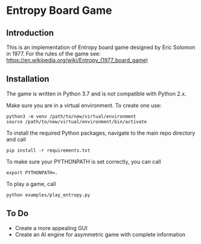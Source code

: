# Entropy Board Game

## Introduction
This is an implementation of Entropy board game  designed by Eric Solomon in 1977. For the rules of the game see: https://en.wikipedia.org/wiki/Entropy_(1977_board_game)

## Installation
The game is written in Python 3.7 and is not compatible with Python 2.x.

Make sure you are in a virtual environment. To create one use:
~~~~
python3 -m venv /path/to/new/virtual/environment
source /path/to/new/virtual/environment/bin/activate
~~~~

To install the required Python packages, navigate to the main repo directory and call
~~~~
pip install -r requirements.txt
~~~~

To make sure your PYTHONPATH is set correctly, you can call
~~~~
export PYTHONPATH=.
~~~~

To play a game, call
~~~~
python examples/play_entropy.py
~~~~

## To Do
* Create a more appealing GUI
* Create an AI engine for asymmetric game with complete information
